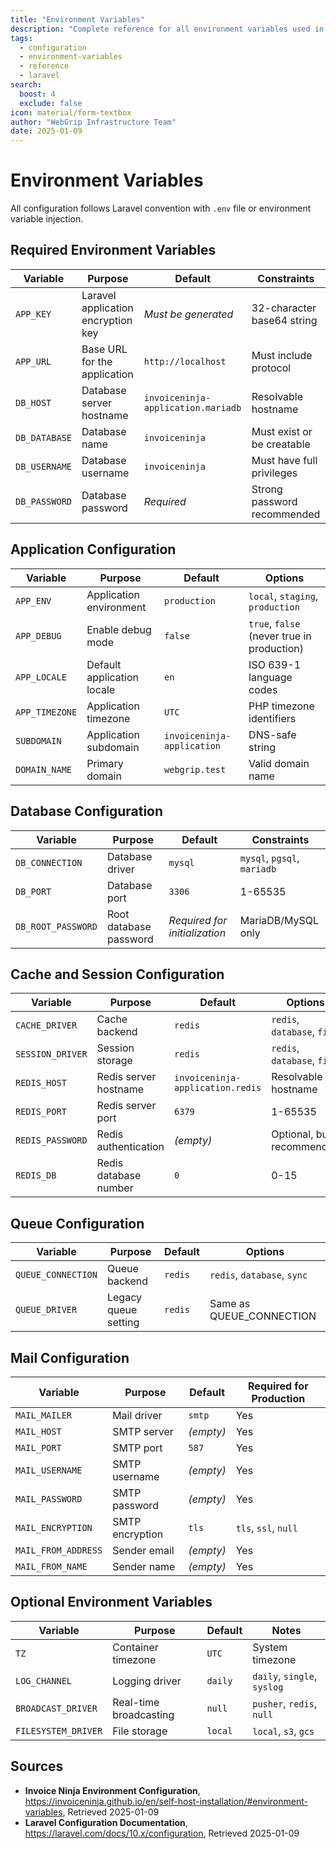 ```yaml
---
title: "Environment Variables"
description: "Complete reference for all environment variables used in the Invoice Ninja deployment"
tags:
  - configuration
  - environment-variables
  - reference
  - laravel
search:
  boost: 4
  exclude: false
icon: material/form-textbox
author: "WebGrip Infrastructure Team"
date: 2025-01-09
---
```


# Environment Variables

All configuration follows Laravel convention with `.env` file or environment variable injection.

## Required Environment Variables

| Variable | Purpose | Default | Constraints |
|----------|---------|---------|-------------|
| `APP_KEY` | Laravel application encryption key | *Must be generated* | 32-character base64 string |
| `APP_URL` | Base URL for the application | `http://localhost` | Must include protocol |
| `DB_HOST` | Database server hostname | `invoiceninja-application.mariadb` | Resolvable hostname |
| `DB_DATABASE` | Database name | `invoiceninja` | Must exist or be creatable |
| `DB_USERNAME` | Database username | `invoiceninja` | Must have full privileges |
| `DB_PASSWORD` | Database password | *Required* | Strong password recommended |

## Application Configuration

| Variable | Purpose | Default | Options |
|----------|---------|---------|---------|
| `APP_ENV` | Application environment | `production` | `local`, `staging`, `production` |
| `APP_DEBUG` | Enable debug mode | `false` | `true`, `false` (never true in production) |
| `APP_LOCALE` | Default application locale | `en` | ISO 639-1 language codes |
| `APP_TIMEZONE` | Application timezone | `UTC` | PHP timezone identifiers |
| `SUBDOMAIN` | Application subdomain | `invoiceninja-application` | DNS-safe string |
| `DOMAIN_NAME` | Primary domain | `webgrip.test` | Valid domain name |

## Database Configuration

| Variable | Purpose | Default | Constraints |
|----------|---------|---------|-------------|
| `DB_CONNECTION` | Database driver | `mysql` | `mysql`, `pgsql`, `mariadb` |
| `DB_PORT` | Database port | `3306` | 1-65535 |
| `DB_ROOT_PASSWORD` | Root database password | *Required for initialization* | MariaDB/MySQL only |

## Cache and Session Configuration

| Variable | Purpose | Default | Options |
|----------|---------|---------|---------|
| `CACHE_DRIVER` | Cache backend | `redis` | `redis`, `database`, `file` |
| `SESSION_DRIVER` | Session storage | `redis` | `redis`, `database`, `file` |
| `REDIS_HOST` | Redis server hostname | `invoiceninja-application.redis` | Resolvable hostname |
| `REDIS_PORT` | Redis server port | `6379` | 1-65535 |
| `REDIS_PASSWORD` | Redis authentication | *(empty)* | Optional, but recommended |
| `REDIS_DB` | Redis database number | `0` | 0-15 |

## Queue Configuration

| Variable | Purpose | Default | Options |
|----------|---------|---------|---------|
| `QUEUE_CONNECTION` | Queue backend | `redis` | `redis`, `database`, `sync` |
| `QUEUE_DRIVER` | Legacy queue setting | `redis` | Same as QUEUE_CONNECTION |

## Mail Configuration

| Variable | Purpose | Default | Required for Production |
|----------|---------|---------|-------------------------|
| `MAIL_MAILER` | Mail driver | `smtp` | Yes |
| `MAIL_HOST` | SMTP server | *(empty)* | Yes |
| `MAIL_PORT` | SMTP port | `587` | Yes |
| `MAIL_USERNAME` | SMTP username | *(empty)* | Yes |
| `MAIL_PASSWORD` | SMTP password | *(empty)* | Yes |
| `MAIL_ENCRYPTION` | SMTP encryption | `tls` | `tls`, `ssl`, `null` |
| `MAIL_FROM_ADDRESS` | Sender email | *(empty)* | Yes |
| `MAIL_FROM_NAME` | Sender name | *(empty)* | Yes |

## Optional Environment Variables

| Variable | Purpose | Default | Notes |
|----------|---------|---------|-------|
| `TZ` | Container timezone | `UTC` | System timezone |
| `LOG_CHANNEL` | Logging driver | `daily` | `daily`, `single`, `syslog` |
| `BROADCAST_DRIVER` | Real-time broadcasting | `null` | `pusher`, `redis`, `null` |
| `FILESYSTEM_DRIVER` | File storage | `local` | `local`, `s3`, `gcs` |

## Sources

- **Invoice Ninja Environment Configuration**, https://invoiceninja.github.io/en/self-host-installation/#environment-variables, Retrieved 2025-01-09
- **Laravel Configuration Documentation**, https://laravel.com/docs/10.x/configuration, Retrieved 2025-01-09